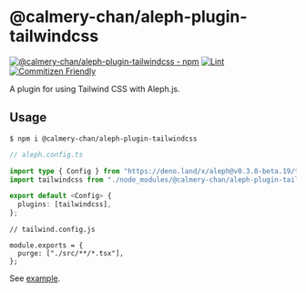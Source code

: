 # @calmery-chan/aleph-plugin-tailwindcss

[![@calmery-chan/aleph-plugin-tailwindcss - npm](https://img.shields.io/npm/v/@calmery-chan/aleph-plugin-tailwindcss.svg)](https://www.npmjs.com/package/@calmery-chan/aleph-plugin-tailwindcss)
[![Lint](https://github.com/calmery-chan/aleph-plugin-tailwindcss/actions/workflows/lint.yml/badge.svg?branch=develop)](https://github.com/calmery-chan/aleph-plugin-tailwindcss/actions/workflows/lint.yml)
[![Commitizen Friendly](https://img.shields.io/badge/commitizen-friendly-brightgreen.svg)](http://commitizen.github.io/cz-cli/)

A plugin for using Tailwind CSS with Aleph.js.

## Usage

```
$ npm i @calmery-chan/aleph-plugin-tailwindcss
```

```ts
// aleph.config.ts

import type { Config } from "https://deno.land/x/aleph@v0.3.0-beta.19/types.d.ts";
import tailwindcss from "./node_modules/@calmery-chan/aleph-plugin-tailwindcss/mod.ts";

export default <Config> {
  plugins: [tailwindcss],
};
```

```tsx
// tailwind.config.js

module.exports = {
  purge: ["./src/**/*.tsx"],
};
```

See [example](./example/).
